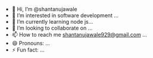- 👋 Hi, I’m @shantanujawale
- 👀 I’m interested in software development ...
- 🌱 I’m currently learning node js...
- 💞️ I’m looking to collaborate on ...
- 📫 How to reach me shantanujawale929@gmail.com ...
- 😄 Pronouns: ...
- ⚡ Fun fact: ...

<!---
shantanujawale/shantanujawale is a ✨ special ✨ repository because its `README.md` (this file) appears on your GitHub profile.
You can click the Preview link to take a look at your changes.
--->
